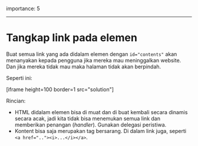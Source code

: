 importance: 5

---
# Tangkap link pada elemen

Buat semua link yang ada didalam elemen dengan `id="contents"` akan menanyakan kepada pengguna jika mereka mau meninggalkan website. Dan jika mereka tidak mau maka halaman tidak akan berpindah.

Seperti ini:

[iframe height=100 border=1 src="solution"]

Rincian:

- HTML didalam elemen bisa di muat dan di buat kembali secara dinamis secara acak, jadi kita tidak bisa menemukan semua link dan memberikan penangan (_handler_). Gunakan delegasi peristiwa.
- Kontent bisa saja merupakan tag bersarang. Di dalam link juga, seperti `<a href=".."><i>...</i></a>`.
